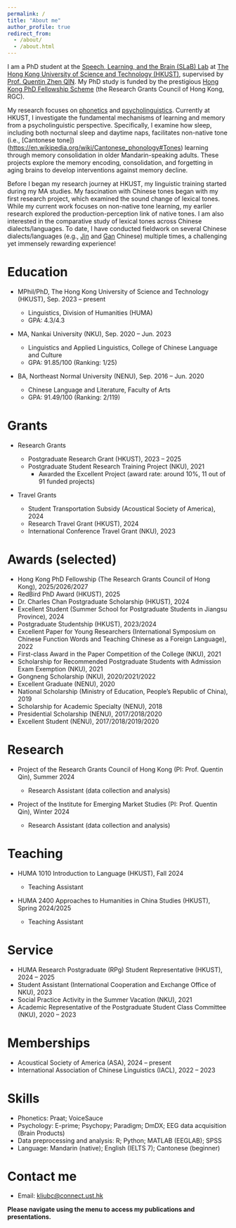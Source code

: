 ```yaml
---
permalink: /
title: "About me"
author_profile: true
redirect_from: 
  - /about/
  - /about.html
---
```



I am a PhD student at the [Speech, Learning, and the Brain (SLaB) Lab](https://slab-lab.github.io) at [The Hong Kong University of Science and Technology (HKUST)](https://hkust.edu.hk/), supervised by [Prof. Quentin Zhen QIN](https://huma.hkust.edu.hk/people/quentin-z-qin). My PhD study is funded by the prestigious [Hong Kong PhD Fellowship Scheme](https://cerg1.ugc.edu.hk/hkpfs/index.html) (the Research Grants Council of Hong Kong, RGC).

My research focuses on [phonetics](https://en.wikipedia.org/wiki/Phonetics#) and [psycholinguistics](https://en.wikipedia.org/wiki/Psycholinguistics). Currently at HKUST, I investigate the fundamental mechanisms of learning and memory from a psycholinguistic perspective. Specifically, I examine how sleep, including both nocturnal sleep and daytime naps, facilitates non-native tone (i.e., [Cantonese tone])(https://en.wikipedia.org/wiki/Cantonese_phonology#Tones) learning through memory consolidation in older Mandarin-speaking adults. These projects explore the memory encoding, consolidation, and forgetting in aging brains to develop interventions against memory decline.

Before I began my research journey at HKUST, my linguistic training started during my MA studies. My fascination with Chinese tones began with my first research project, which examined the sound change of lexical tones. While my current work focuses on non-native tone learning, my earlier research explored the production-perception link of native tones. I am also interested in the comparative study of lexical tones across Chinese dialects/languages. To date, I have conducted fieldwork on several Chinese dialects/languages (e.g., [Jin](https://en.wikipedia.org/wiki/Jin_Chinese) and [Gan](https://en.wikipedia.org/wiki/Gan_Chinese) Chinese) multiple times, a challenging yet immensely rewarding experience!

Education
======
* MPhil/PhD, The Hong Kong University of Science and Technology (HKUST), Sep. 2023 – present
  * Linguistics, Division of Humanities (HUMA)
  * GPA: 4.3/4.3

* MA, Nankai University (NKU), Sep. 2020 – Jun. 2023
  * Linguistics and Applied Linguistics, College of Chinese Language and Culture
  * GPA: 91.85/100 (Ranking: 1/25)

* BA, Northeast Normal University (NENU), Sep. 2016 – Jun. 2020
  * Chinese Language and Literature, Faculty of Arts
  * GPA: 91.49/100 (Ranking: 2/119)

Grants
======
* Research Grants
  * Postgraduate Research Grant (HKUST), 2023 – 2025
  * Postgraduate Student Research Training Project (NKU), 2021
    * Awarded the Excellent Project (award rate: around 10%, 11 out of 91 funded projects)

* Travel Grants
  * Student Transportation Subsidy (Acoustical Society of America), 2024
  * Research Travel Grant (HKUST), 2024
  * International Conference Travel Grant (NKU), 2023

Awards (selected)
======
* Hong Kong PhD Fellowship (The Research Grants Council of Hong Kong), 2025/2026/2027
* RedBird PhD Award (HKUST), 2025
* Dr. Charles Chan Postgraduate Scholarship (HKUST), 2024
* Excellent Student (Summer School for Postgraduate Students in Jiangsu Province), 2024
* Postgraduate Studentship (HKUST), 2023/2024
* Excellent Paper for Young Researchers (International Symposium on Chinese Function Words and Teaching Chinese as a Foreign Language), 2022
* First-class Award in the Paper Competition of the College (NKU), 2021
* Scholarship for Recommended Postgraduate Students with Admission Exam Exemption (NKU), 2021
* Gongneng Scholarship (NKU), 2020/2021/2022
* Excellent Graduate (NENU), 2020
* National Scholarship (Ministry of Education, People’s Republic of China), 2019
* Scholarship for Academic Specialty (NENU), 2018
* Presidential Scholarship (NENU), 2017/2018/2020
* Excellent Student (NENU), 2017/2018/2019/2020

Research
======
* Project of the Research Grants Council of Hong Kong (PI: Prof. Quentin Qin), Summer 2024
  * Research Assistant (data collection and analysis)

* Project of the Institute for Emerging Market Studies (PI: Prof. Quentin Qin), Winter 2024
  * Research Assistant (data collection and analysis)

Teaching
======
* HUMA 1010 Introduction to Language (HKUST), Fall 2024
  * Teaching Assistant

* HUMA 2400 Approaches to Humanities in China Studies (HKUST), Spring 2024/2025
  * Teaching Assistant

Service
======
* HUMA Research Postgraduate (RPg) Student Representative (HKUST), 2024 – 2025
* Student Assistant (International Cooperation and Exchange Office of NKU), 2023
* Social Practice Activity in the Summer Vacation (NKU), 2021
* Academic Representative of the Postgraduate Student Class Committee (NKU), 2020 – 2023

Memberships
======
* Acoustical Society of America (ASA), 2024 – present
* International Association of Chinese Linguistics (IACL), 2022 – 2023

Skills
======
* Phonetics: Praat; VoiceSauce
* Psychology: E-prime; Psychopy; Paradigm; DmDX; EEG data acquisition (Brain Products)
* Data preprocessing and analysis: R; Python; MATLAB (EEGLAB); SPSS
* Language: Mandarin (native); English (IELTS 7); Cantonese (beginner)

# Contact me
* Email: kliubc@connect.ust.hk

**Please navigate using the menu to access my publications and presentations.**

